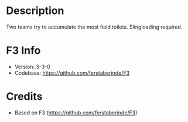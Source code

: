 # Description #

Two teams try to accumulate the most field toilets. Slingloading required.

# F3 Info #

* Version: 3-3-0
* Codebase: https://github.com/ferstaberinde/F3

# Credits #

* Based on F3 (https://github.com/ferstaberinde/F3)
